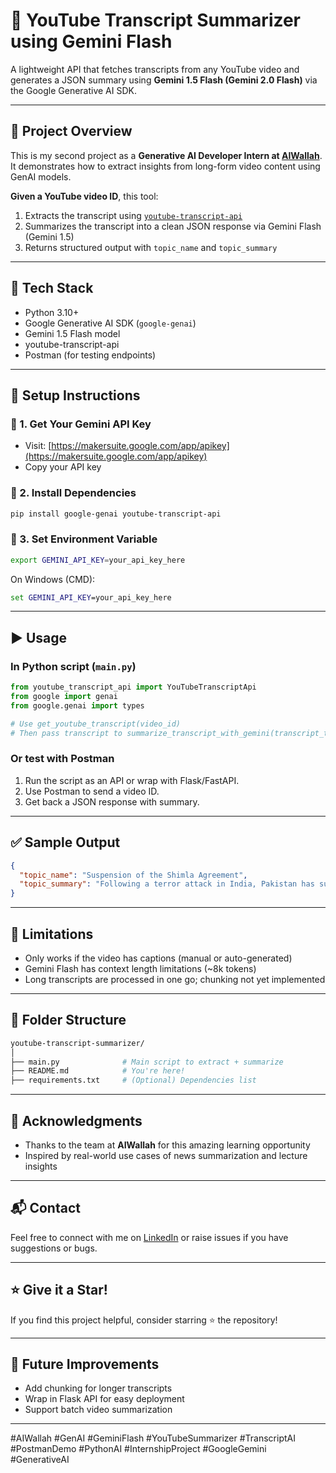 # 🎥 YouTube Transcript Summarizer using Gemini Flash

A lightweight API that fetches transcripts from any YouTube video and generates a JSON summary using **Gemini 1.5 Flash (Gemini 2.0 Flash)** via the Google Generative AI SDK.

---

## 🚀 Project Overview

This is my second project as a **Generative AI Developer Intern at [AIWallah](https://www.linkedin.com/company/aiwallah/)**. It demonstrates how to extract insights from long-form video content using GenAI models.

**Given a YouTube video ID**, this tool:

1. Extracts the transcript using [`youtube-transcript-api`](https://pypi.org/project/youtube-transcript-api/)
2. Summarizes the transcript into a clean JSON response via Gemini Flash (Gemini 1.5)
3. Returns structured output with `topic_name` and `topic_summary`

---

## 🧠 Tech Stack

* Python 3.10+
* Google Generative AI SDK (`google-genai`)
* Gemini 1.5 Flash model
* youtube-transcript-api
* Postman (for testing endpoints)

---

## 💠 Setup Instructions

### 🔐 1. Get Your Gemini API Key

* Visit: [https://makersuite.google.com/app/apikey](https://makersuite.google.com/app/apikey)
* Copy your API key

### 🧪 2. Install Dependencies

```bash
pip install google-genai youtube-transcript-api
```

### 📁 3. Set Environment Variable

```bash
export GEMINI_API_KEY=your_api_key_here
```

On Windows (CMD):

```cmd
set GEMINI_API_KEY=your_api_key_here
```

---

## ▶️ Usage

### In Python script (`main.py`)

```python
from youtube_transcript_api import YouTubeTranscriptApi
from google import genai
from google.genai import types

# Use get_youtube_transcript(video_id)
# Then pass transcript to summarize_transcript_with_gemini(transcript_text)
```

### Or test with Postman

1. Run the script as an API or wrap with Flask/FastAPI.
2. Use Postman to send a video ID.
3. Get back a JSON response with summary.

---

## ✅ Sample Output

```json
{
  "topic_name": "Suspension of the Shimla Agreement",
  "topic_summary": "Following a terror attack in India, Pakistan has suspended the 1972 Shimla Agreement, a peace treaty signed after the 1971 Indo-Pakistani war which led to the creation of Bangladesh. The treaty established principles for future interactions, including converting the 1971 ceasefire line into the line of control, and settling differences through bilateral negotiations. Pakistan's suspension of the agreement has wide ranging implications, and means the line of control no longer exists."
}
```

---

## 📌 Limitations

* Only works if the video has captions (manual or auto-generated)
* Gemini Flash has context length limitations (\~8k tokens)
* Long transcripts are processed in one go; chunking not yet implemented

---

## 📂 Folder Structure

```bash
youtube-transcript-summarizer/
│
├── main.py              # Main script to extract + summarize
├── README.md            # You're here!
├── requirements.txt     # (Optional) Dependencies list
```

---

## 🙌 Acknowledgments

* Thanks to the team at **AIWallah** for this amazing learning opportunity
* Inspired by real-world use cases of news summarization and lecture insights

---

## 📬 Contact

Feel free to connect with me on [LinkedIn](https://www.linkedin.com/in/your-profile) or raise issues if you have suggestions or bugs.

---

## ⭐️ Give it a Star!

If you find this project helpful, consider starring ⭐ the repository!

---

## 🧠 Future Improvements

* Add chunking for longer transcripts
* Wrap in Flask API for easy deployment
* Support batch video summarization

---

\#AIWallah #GenAI #GeminiFlash #YouTubeSummarizer #TranscriptAI #PostmanDemo #PythonAI #InternshipProject #GoogleGemini #GenerativeAI
